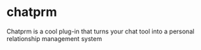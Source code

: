 # chatprm
 Chatprm is a cool plug-in that turns your chat tool into a personal relationship management system
